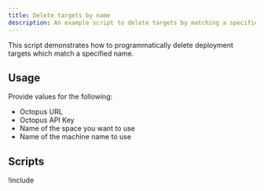 ```yaml
---
title: Delete targets by name
description: An example script to delete targets by matching a specified name.
---
```


This script demonstrates how to programmatically delete deployment targets which match a specified name.

## Usage

Provide values for the following:

- Octopus URL
- Octopus API Key
- Name of the space you want to use
- Name of the machine name to use

## Scripts

!include <delete-targets-by-name-scripts>

